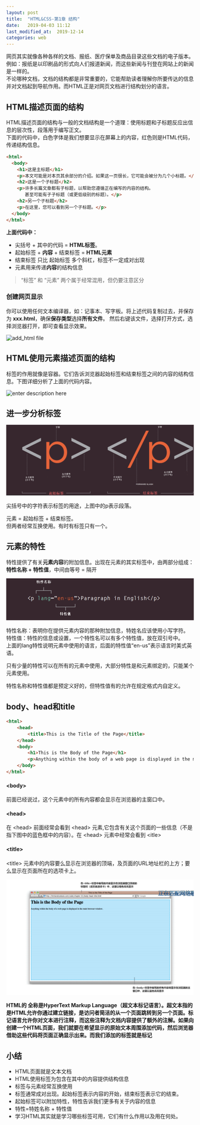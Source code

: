 ```yaml
---
layout: post
title:  "HTML&CSS-第1章 结构"
date:   2019-04-03 11:12
last_modified_at:  2019-12-14
categories: web
---
```


网页其实就像各种各样的文档、报纸、医疗保单及商品目录这些文档的电子版本。例如：报纸是以印刷品的形式向人们报道新闻，而这些新闻与刊登在网站上的新闻是一样的。  
不论哪种文档，文档的结构都是非常重要的，它能帮助读者理解你所要传达的信息并对文档起到导航作用。而HTML正是对网页文档进行结构划分的语言。

<!--more-->
## HTML描述页面的结构

HTML描述页面的结构与一般的文档结构是一个道理：使用标题和子标题反应出信息的层次性，段落用于编写正文。  
下面的代码中，白色字体是我们想要显示在屏幕上的内容，红色则是HTML代码，传递结构信息。

```html
<html>
  <body>
    <h1>这是主标题</h1>
    <p>本文可能是对本页其余部分的介绍。如果这一页很长，它可能会被分为几个小标题。</p>
    <h2>这是一个子标题</h2>
    <p>许多长篇文章都有子标题，以帮助您遵循正在编写的内容的结构。 
       甚至可能有子子标题（或更低级别的标题）。</p>
    <h2>另一个子标题</h2>
    <p>在这里，您可以看到另一个子标题。</p>
  </body>
</html>
```
**上面代码中：**  
- 尖括号 + 其中的代码 = **HTML标签**。
- 起始标签 + **内容** + 结束标签 = **HTML元素** 
- 结束标签 只比 起始标签 多个斜杠，标签不一定成对出现
- 元素用来传递**内容**的结构信息

>“标签” 和 “元素” 两个属于经常混用，但仍要注意区分

### 创建网页显示
你可以使用任何文本编译器，如：记事本、写字板。将上述代码复制过去，并保存为 **xxx.html**，确保**保存类型**选择**所有文件**。
然后右键该文件，选择打开方式，选择浏览器打开，即可查看显示效果。

![add_html file](https://raw.githubusercontent.com/LonlyPan/LonlyPan.github.io/master/images/Posts/HTML&CSS-第1章_结构/add_html.png)

## HTML使用元素描述页面的结构

标签的作用就像是容器。它们告诉浏览器起始标签和结束标签之间的内容的结构信息。下图详细分析了上面的代码内容。

![enter description here](https://raw.githubusercontent.com/LonlyPan/LonlyPan.github.io/master/images/Posts/HTML&CSS-第1章_结构/页面结构.png)

## 进一步分析标签

![enter description here](/images/Posts/标签.png)

尖括号中的字符表示标签的用途，上图中的p表示段落。

元素 = 起始标签 + 结束标签。  
但两者经常互换使用。有时有标签只有一个。

## 元素的特性

特性提供了有关**元素内容**的附加信息。出现在元素的其实标签中，由两部分组成：  
**特性名称 + 特性值**，中间由等号 = 隔开

![enter description here](/images/Posts/特性.png)

特性名称：表明你在提供元素内容的那种附加信息，特姓名应该使用小写字符。  
特性值：特性的信息或设置，一个特性名可以有多个特性值，放在双引号中。  
上面的lang特性说明元素中使用的语言，后面的特性值“en-us”表示语言时美式英语。

只有少量的特性可以在所有的元素中使用，大部分特性是和元素绑定的，只能某个元素使用。

特性名称和特性值都是预定义好的，但特性值有的允许在规定格式内自定义。

## body、head和title

```html
<html>
	<head>
		<title>This is the Title of the Page</title>
	</head>
	<body>
		<h1>This is the Body of the Page</h1>
		<p>Anything within the body of a web page is displayed in the main browser window.</p>
	</body>
</html>
```
#### \<body>

前面已经说过，这个元素中的所有内容都会显示在浏览器的主窗口中。

#### \<head>
在 \<head> 前面经常会看到 \<head> 元素,它包含有关这个页面的一些信息（不是指下图中的蓝色框中的内容）。在 \<head> 元素中经常会看到 \<itle>

#### \<title>
\<title> 元素中的内容要么显示在浏览器的顶端，及页面的URL地址栏的上方；要么显示在页面所在的选项卡上。

![enter description here](/images/Posts/body-title.png)

**HTML的 全称是HyperText Markup Language（超文本标记语言）。超文本指的是HTML允许你通过建立链接，是访问者简洁的从一个页面跳转到另一个页面。标记语言允许你对文本进行注释，而这些注释为文档内容提供了额外的注解。如果向创建一个HTML页面，我们就要在希望显示的原始文本周围添加代码，然后浏览器借助这些代码将页面正确显示出来。而我们添加的标签就是标记**

## 小结

 - HTML页面就是文本文档
 - HTML使用标签为包含在其中的内容提供结构信息
 - 标签与元素经常互换使用
 - 标签通常成对出现。起始标签表示内容的开始，结束标签表示它的结束。
 - 起始标签可以附加特性，特性告诉我们更多有关于内容的信息
 - 特性=特姓名称 + 特性值
 - 学习HTML其实就是学习哪些标签可用，它们有什么作用以及用在何处。

